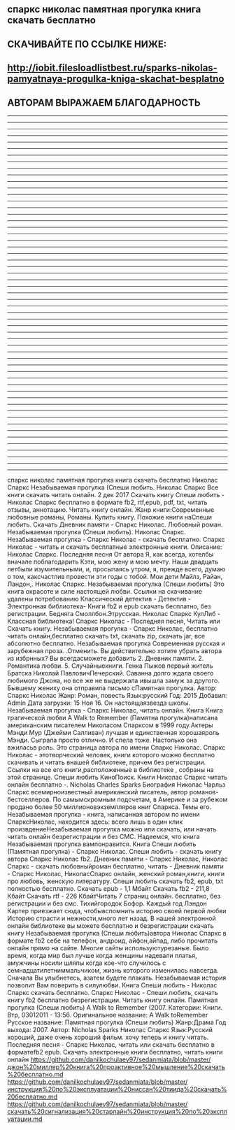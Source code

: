 спаркс николас памятная прогулка книга скачать бесплатно
--------------------------------------------------
СКАЧИВАЙТЕ ПО ССЫЛКЕ НИЖЕ:
--------------------------------------------------
http://iobit.filesloadlistbest.ru/sparks-nikolas-pamyatnaya-progulka-kniga-skachat-besplatno
--------------------------------------------------
АВТОРАМ ВЫРАЖАЕМ БЛАГОДАРНОСТЬ
--------------------------------------------------
--------------------------------------------------
--------------------------------------------------
--------------------------------------------------
--------------------------------------------------
--------------------------------------------------
--------------------------------------------------
--------------------------------------------------
--------------------------------------------------
--------------------------------------------------
--------------------------------------------------
--------------------------------------------------
--------------------------------------------------
--------------------------------------------------
--------------------------------------------------
--------------------------------------------------
--------------------------------------------------
--------------------------------------------------
--------------------------------------------------
--------------------------------------------------
--------------------------------------------------
--------------------------------------------------
--------------------------------------------------
--------------------------------------------------
--------------------------------------------------
--------------------------------------------------
--------------------------------------------------
--------------------------------------------------
--------------------------------------------------
--------------------------------------------------
--------------------------------------------------
--------------------------------------------------
--------------------------------------------------
--------------------------------------------------
--------------------------------------------------
--------------------------------------------------
--------------------------------------------------
--------------------------------------------------
--------------------------------------------------
--------------------------------------------------
--------------------------------------------------
--------------------------------------------------
--------------------------------------------------
--------------------------------------------------
--------------------------------------------------
--------------------------------------------------
--------------------------------------------------
--------------------------------------------------
--------------------------------------------------
--------------------------------------------------
--------------------------------------------------
--------------------------------------------------
--------------------------------------------------
--------------------------------------------------
--------------------------------------------------
--------------------------------------------------
спаркс николас памятная прогулка книга скачать бесплатно Николас Спаркс Незабываемая прогулка (Спеши любить. Николас Спаркс Все книги скачать читать онлайн. 2 дек 2017  Скачать книгу Спеши любить - Николас Спаркс бесплатно в формате fb2, rtf,epub, pdf, txt, читать отзывы, аннотацию. Читать книгу онлайн. Жанр книги:Современные любовные романы, Романы. Купить книгу. Похожие книги наСпеши любить. Скачать Дневник памяти - Спаркс Николас. Любовный роман. Незабываемая прогулка (Спеши любить). Николас Спаркс. Незабываемая прогулка - Спаркс Николас - скачать бесплатно. Спаркс Николас - читать и скачать бесплатные электронные книги. Описание: Николас Спаркс. Последняя песня От автора Я, как всегда, хотелбы вначале поблагодарить Кэти, мою жену и мою мечту. Наши двадцать летбыли изумительными, и, просыпаясь утром, я, прежде всего, думаю о том, каксчастлив провести эти годы с тобой. Мои дети  Майлз, Райан, Ландон,. Николас Спаркс. Незабываемая прогулка (Спеши любить)  Это книга окрасоте и силе настоящей любви. Ссылки на скачивание удалены потребованию  Классический детектив - Детектив - Электронная библиотека- Книги fb2 и epub скачать бесплатно, без регистрации. Бедняга Смоллбон.Этрусская. Николас Спаркс  КулЛиб - Классная библиотека!
Спаркс Николас - Последняя песня, Читать или Скачать книгу. Незабываемая прогулка - Спаркс Николас, бесплатно читать онлайн,бесплатно скачать txt, скачать zip, скачать jar, все абсолютно бесплатно. Незабываемая прогулка  Современная русская и зарубежная проза. .Отменить. Вы действительно хотите убрать автора из избрнных? Вы всегдасможете добавить  2. Дневник памяти. 2. Романтика любви. 5. Случайныекниги. Генка Пыжов  первый житель Братска  Николай ПавловичПечерский. Саванна долго ждала своего любимого Джона, но все же не выдержала ивышла замуж за другого. Бывшему жениху она отправила письмо сПамятная прогулка. Автор: Спаркс Николас Жанр: Роман, повесть Язык:русский Год: 2015 Добавил: Admin Дата загрузки: 15 Ноя 16. Он  настоящаязвезда школы. Незабываемая прогулка - Спаркс Николас, читать онлайн. Книга Книга трагической любви A Walk to Remember (Памятна прогулка)написана американским писателем Николасом Спарксом в 1999 году.Актеры Мэнди Мур (Джейми Салливан)  лучшая и единственная хорошаяроль Мэнди. Сыграла просто отлично. И спела тоже. Настолько она вжиласьв роль. Это страница автора по имени Спаркс Николас. Спаркс Николас - этотворческий человек, книги которого можно бесплатно скачивать и читать внашей библиотеке, причем без регистрации. Ссылки на все его книги,расположенные в библиотеке , собраны на этой странице. Спеши любить  КиноПоиск. Книги Николас Спаркс читать онлайн бесплатно -. Nicholas Charles Sparks Биография Николас Чарльз Спаркс всемирноизвестный американский писатель, автор романов-бестселлеров. По самымскромным подсчетам, в Америке и за рубежом продано более 50 миллионовэкземпляров книг Спаркса. Темы его.
Незабываемая прогулка - книга, написанная автором по имени СпарксНиколас, находится здесь: всего лишь в один клик произвдениеНезабываемая прогулка можно или скачать, или начать читать онлайн безрегистрации и без СМС. Надеемся, что книга Незабываемая прогулка вампонравится. Книга Спеши любить (Памятная прогулка) - Спаркс Николас. Спеши любить - скачать книгу автора Спаркс Николас fb2. Дневник памяти - Спаркс Николас, Николас Спаркс - скачать любовныйроман бесплатно, читать - Дневник памяти - Спаркс Николас, НиколасСпаркс онлайн, женский роман,книги, книги про любовь, женскую литературу. Спеши любить скачать fb2, epub, txt полностью бесплатно. Cкачать epub - 1,1 Мбайт Cкачать fb2 - 211,8 Кбайт Cкачать rtf - 226 КбайтЧитать 7 страниц онлайн. бесплатно, без регистрации и без смс. Тихийгородок Бофор. Каждый год Лэндон Картер приезжает сюда, чтобывспомнить историю своей первой любви Историю страсти и нежности,много лет назад. В нашей электронной онлайн библиотеке вы можете бесплатно и безрегистрации скачать книгу Незабываемая прогулка (Спеши любить)автора Николас Спаркс в формате fb2 себе на телефон, андроид, айфон,айпад, либо прочитать онлайн прямо на сайте. Многие сайты используютурезаные. Было время, когда мир был лучше когда женщины надевали платья, амужчины носили шляпы когда кое-что случилось с семнадцатилетниммальчиком, жизнь которого изменилась навсегда. Сначала Вы улыбнетесь, азатем будете плакать. Незабываемая история позволит Вам поверить в силулюбви. Книга Спеши любить - Николас Спаркс скачать бесплатно. Спаркс Николас - Спеши любить, скачать книгу fb2 бесплатно безрегистрации. Читать книгу онлайн.
Памятная прогулка (Спеши любить)  A Walk to Remember (2007. Категории: Книги. Втр, 03012011 - 13:56. Оригинальное название: A Walk toRemember Русское название: Памятная прогулка (Спеши любить) Жанр:Драма Год выхода: 2007. Автор: Nicholas Sparks  Николас Спаркс Язык:Русский  хороший, даже очень хороший фильм. хочу теперь и книгу читать. Последняя песня - Спаркс Николас, читать или скачать бесплатно в форматеfb2 epub. Скачать электронные книги бесплатно, читать книги онлайн
https://github.com/danilkochulaev97/sedanmiata/blob/master/джон%20миллер%20книга%20проактивное%20мышление%20скачать%20бесплатно.md
https://github.com/danilkochulaev97/sedanmiata/blob/master/инструкция%20по%20эксплуатации%20ниссан%20тиида%20скачать%20бесплатно.md
https://github.com/danilkochulaev97/sedanmiata/blob/master/скачать%20сигнализация%20старлайн%20инструкция%20по%20эксплуатации.md